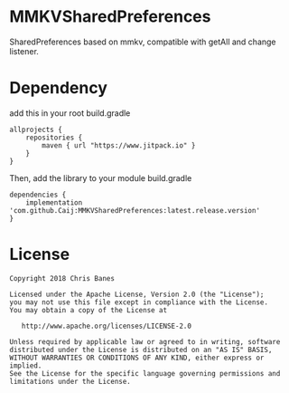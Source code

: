 # MMKVSharedPreferences
SharedPreferences based on mmkv, compatible with getAll and change listener.

# Dependency
add this in your root build.gradle  

```
allprojects {
    repositories {
        maven { url "https://www.jitpack.io" }
    }
}
```

Then, add the library to your module build.gradle  
```
dependencies {
    implementation 'com.github.Caij:MMKVSharedPreferences:latest.release.version'
}
```


# License

    Copyright 2018 Chris Banes

    Licensed under the Apache License, Version 2.0 (the "License");
    you may not use this file except in compliance with the License.
    You may obtain a copy of the License at

       http://www.apache.org/licenses/LICENSE-2.0

    Unless required by applicable law or agreed to in writing, software
    distributed under the License is distributed on an "AS IS" BASIS,
    WITHOUT WARRANTIES OR CONDITIONS OF ANY KIND, either express or implied.
    See the License for the specific language governing permissions and
    limitations under the License.
